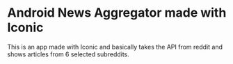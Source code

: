 # Android News Aggregator made with Iconic

This is an app made with Iconic and basically takes the API from reddit and shows articles from 6 selected subreddits.
